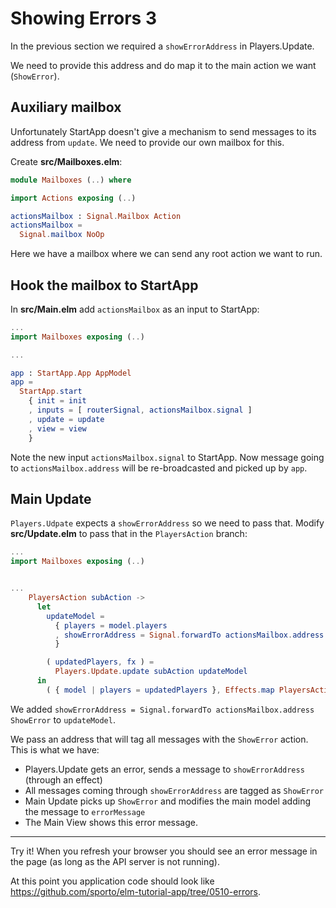 # Showing Errors 3

In the previous section we required a `showErrorAddress` in Players.Update.

We need to provide this address and do map it to the main action we want (`ShowError`).

## Auxiliary mailbox

Unfortunately StartApp doesn't give a mechanism to send messages to its address from `update`. We need to provide our own mailbox for this.

Create __src/Mailboxes.elm__:

```elm
module Mailboxes (..) where

import Actions exposing (..)

actionsMailbox : Signal.Mailbox Action
actionsMailbox =
  Signal.mailbox NoOp
```

Here we have a mailbox where we can send any root action we want to run.

## Hook the mailbox to StartApp

In __src/Main.elm__ add `actionsMailbox` as an input to StartApp:

```elm
...
import Mailboxes exposing (..)

...

app : StartApp.App AppModel
app =
  StartApp.start
    { init = init
    , inputs = [ routerSignal, actionsMailbox.signal ]
    , update = update
    , view = view
    }
```

Note the new input `actionsMailbox.signal` to StartApp. Now message going to `actionsMailbox.address` will be re-broadcasted and picked up by `app`.

## Main Update

`Players.Udpate` expects a `showErrorAddress` so we need to pass that. Modify __src/Update.elm__ to pass that in the `PlayersAction` branch:

```elm
...
import Mailboxes exposing (..)


...
    PlayersAction subAction ->
      let
        updateModel =
          { players = model.players
          , showErrorAddress = Signal.forwardTo actionsMailbox.address ShowError
          }

        ( updatedPlayers, fx ) =
          Players.Update.update subAction updateModel
      in
        ( { model | players = updatedPlayers }, Effects.map PlayersAction fx )
```

We added `showErrorAddress = Signal.forwardTo actionsMailbox.address ShowError` to `updateModel`.

We pass an address that will tag all messages with the `ShowError` action. This is what we have:

- Players.Update gets an error, sends a message to `showErrorAddress` (through an effect)
- All messages coming through `showErrorAddress` are tagged as `ShowError`
- Main Update picks up `ShowError` and modifies the main model adding the message to `errorMessage`
- The Main View shows this error message.

---

Try it! When you refresh your browser you should see an error message in the page (as long as the API server is not running).

At this point you application code should look like <https://github.com/sporto/elm-tutorial-app/tree/0510-errors>.

